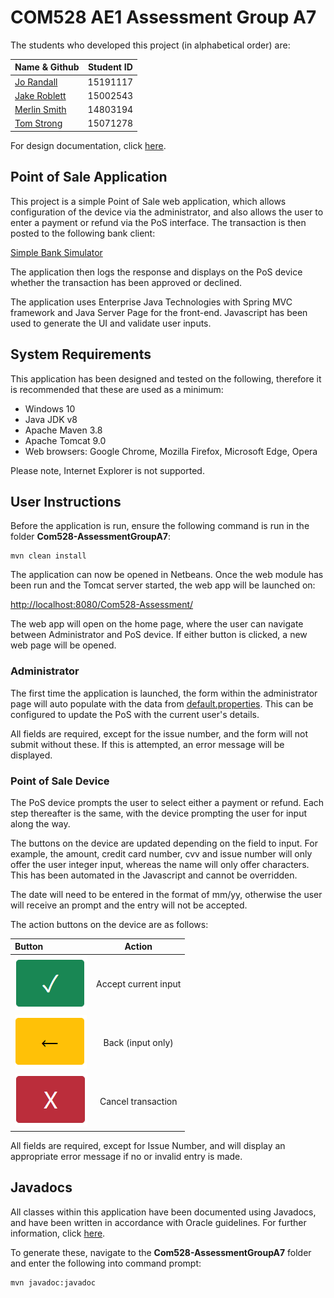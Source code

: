 # COM528 AE1 Assessment Group A7

The students who developed this project (in alphabetical order) are:

| Name & Github        | Student ID    | 
| :------------- | :----------: | 
| [Jo Randall](http://github.com/jorandall)  | 15191117  | 
| [Jake Roblett](https://github.com/JakeRoblettUni)   | 15002543 |
| [Merlin Smith](https://github.com/MerlinSmith) | 14803194 |
| [Tom Strong](https://github.com/TomStrong) | 15071278 |

For design documentation, click [here](https://github.com/TomStrong/Com528-Assessment/blob/main/docs/documentation.md).

## Point of Sale Application

This project is a simple Point of Sale web application, which allows configuration of the device via the administrator, and also allows the user to enter a payment or refund via the PoS interface. The transaction is then posted to the following bank client:

[Simple Bank Simulator](http://com528bank.ukwest.cloudapp.azure.com:8080/home)

The application then logs the response and displays on the PoS device whether the transaction has been approved or declined.

The application uses Enterprise Java Technologies with Spring MVC framework and Java Server Page for the front-end. Javascript has been used to generate the UI and validate user inputs. 

## System Requirements

This application has been designed and tested on the following, therefore it is recommended that these are used as a minimum:

- Windows 10 
- Java JDK v8
- Apache Maven 3.8
- Apache Tomcat 9.0
- Web browsers: Google Chrome, Mozilla Firefox, Microsoft Edge, Opera

Please note, Internet Explorer is not supported.

## User Instructions

Before the application is run, ensure the following command is run in the folder **Com528-AssessmentGroupA7**:

```
mvn clean install
```
The application can now be opened in Netbeans. Once the web module has been run and the Tomcat server started, the web app will be launched on: 

[http://localhost:8080/Com528-Assessment/](http://localhost:8080/Com528-Assessment/)

The web app will open on the home page, where the user can navigate between Administrator and PoS device. If either button is clicked, a new web page will be opened.

### **Administrator**

The first time the application is launched, the form within the administrator page will auto populate with the data from [default.properties](https://github.com/TomStrong/Com528-Assessment/blob/main/COM528-AssessmentGroupA7/web/src/main/resources/default.properties). This can be configured to update the PoS with the current user's details.

All fields are required, except for the issue number, and the form will not submit without these. If this is attempted, an error message will be displayed.

### **Point of Sale Device**

The PoS device prompts the user to select either a payment or refund. Each step thereafter is the same, with the device prompting the user for input along the way.

The buttons on the device are updated depending on the field to input. For example, the amount, credit card number, cvv and issue number will only offer the user integer input, whereas the name will only offer characters. This has been automated in the Javascript and cannot be overridden.

The date will need to be entered in the format of mm/yy, otherwise the user will receive an prompt and the entry will not be accepted.

The action buttons on the device are as follows:

| Button        | Action    | 
| :------------- | :----------: | 
| ![](images/acceptButton.PNG) | Accept current input | 
| ![](images/backButton.PNG)   | Back (input only) |
| ![](images/cancelButton.PNG)  | Cancel transaction |

All fields are required, except for Issue Number, and will display an appropriate error message if no or invalid entry is made. 

## Javadocs

All classes within this application have been documented using Javadocs, and have been written in accordance with Oracle guidelines. For further information, click [here](https://www.oracle.com/uk/technical-resources/articles/java/javadoc-tool.html).

To generate these, navigate to the **Com528-AssessmentGroupA7** folder and enter the following into command prompt:

```
mvn javadoc:javadoc
```

